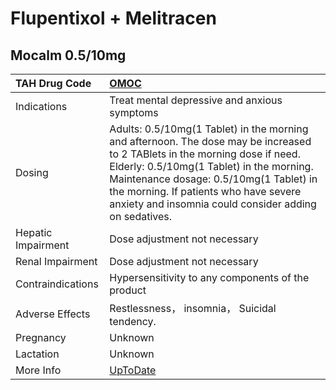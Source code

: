 # Flupentixol + Melitracen

## Mocalm 0.5/10mg

| TAH Drug Code      | [OMOC](https://www.tahsda.org.tw/drugs/hissearch.php?drug_code=OMOC)                                                                                                                                                                                                                                                 |
|:-------------------|:---------------------------------------------------------------------------------------------------------------------------------------------------------------------------------------------------------------------------------------------------------------------------------------------------------------------|
| Indications        | Treat mental depressive and anxious symptoms                                                                                                                                                                                                                                                                         |
| Dosing             | Adults: 0.5/10mg(1 Tablet) in the morning and afternoon. The dose may be increased to 2 TABlets in the morning dose if need. Elderly: 0.5/10mg(1 Tablet) in the morning. Maintenance dosage: 0.5/10mg(1 Tablet) in the morning. If patients who have severe anxiety and insomnia could consider adding on sedatives. |
| Hepatic Impairment | Dose adjustment not necessary                                                                                                                                                                                                                                                                                        |
| Renal Impairment   | Dose adjustment not necessary                                                                                                                                                                                                                                                                                        |
| Contraindications  | Hypersensitivity to any components of the product                                                                                                                                                                                                                                                                    |
| Adverse Effects    | Restlessness， insomnia， Suicidal tendency.                                                                                                                                                                                                                                                                         |
| Pregnancy          | Unknown                                                                                                                                                                                                                                                                                                              |
| Lactation          | Unknown                                                                                                                                                                                                                                                                                                              |
| More Info          | [UpToDate](https://www.uptodate.com/contents/flupentixol-and-melitracen-drug-information)                                                                                                                                                                                                                            |

